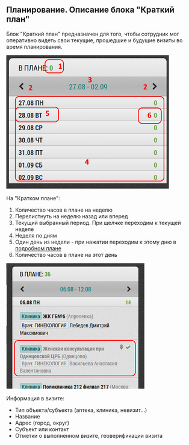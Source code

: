 ## Планирование. Описание блока "Краткий план"

Блок "Краткий план" предназначен для того, 
чтобы сотрудник мог оперативно видеть свои текущие, 
прошедшие и будущие визиты во время планирования.

![](../images/rep-planning-short-plan-empty.png)

На "Кратком плане":

 1. Количество часов в плане на неделю
 2. Перелистнуть на неделю назад или вперед
 3. Текущий выбранный период. При щелчке переходим к текущей неделе
 4. Неделя по дням
 5. Один день из недели - при нажатии переходим к этому дню в 
 [подробном плане](rep-planning-full-plan.md)
 6. Количество часов в плане на этот день
   
![](../images/rep-planning-short-plan.png)

Информация в визите:
- Тип объекта/субъекта (аптека, клиника, невизит...)
- Название
- Адрес (город, округ)
- Субъект или контакт
- Отметки о выполненном визите, геоверификации визита
